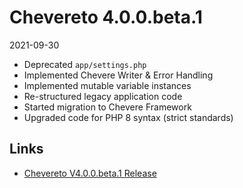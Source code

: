 # Chevereto 4.0.0.beta.1

2021-09-30

- Deprecated `app/settings.php`
- Implemented Chevere Writer & Error Handling
- Implemented mutable variable instances
- Re-structured legacy application code
- Started migration to Chevere Framework
- Upgraded code for PHP 8 syntax (strict standards)

## Links

- [Chevereto V4.0.0.beta.1 Release](https://chevereto.com/community/threads/chevereto-v4-0-0-beta-1.13855/)
